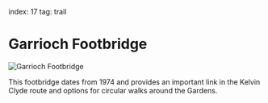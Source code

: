 index: 17
tag: trail

# Garrioch Footbridge

![Garrioch Footbridge](image:garrioch-footbridge.jpg)

This footbridge dates from 1974 and provides an
important link in the Kelvin Clyde route and options for
circular walks around the Gardens.
